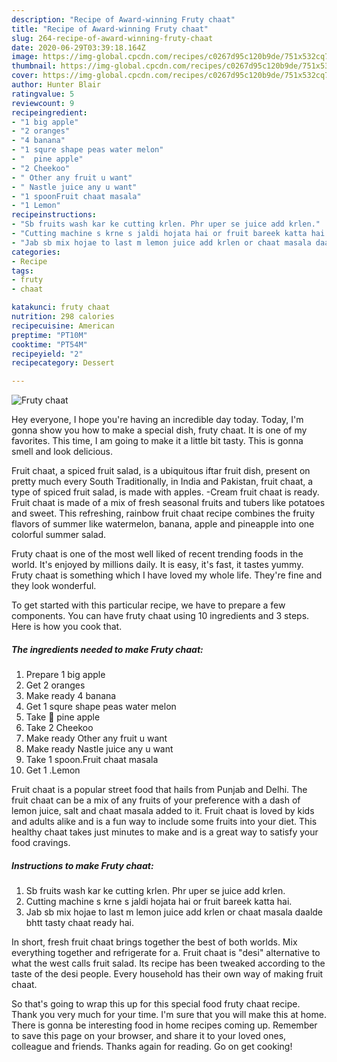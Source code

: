 ```yaml
---
description: "Recipe of Award-winning Fruty chaat"
title: "Recipe of Award-winning Fruty chaat"
slug: 264-recipe-of-award-winning-fruty-chaat
date: 2020-06-29T03:39:18.164Z
image: https://img-global.cpcdn.com/recipes/c0267d95c120b9de/751x532cq70/fruty-chaat-recipe-main-photo.jpg
thumbnail: https://img-global.cpcdn.com/recipes/c0267d95c120b9de/751x532cq70/fruty-chaat-recipe-main-photo.jpg
cover: https://img-global.cpcdn.com/recipes/c0267d95c120b9de/751x532cq70/fruty-chaat-recipe-main-photo.jpg
author: Hunter Blair
ratingvalue: 5
reviewcount: 9
recipeingredient:
- "1 big apple"
- "2 oranges"
- "4 banana"
- "1 squre shape peas water melon"
- "  pine apple"
- "2 Cheekoo"
- " Other any fruit u want"
- " Nastle juice any u want"
- "1 spoonFruit chaat masala"
- "1 Lemon"
recipeinstructions:
- "Sb fruits wash kar ke cutting krlen. Phr uper se juice add krlen."
- "Cutting machine s krne s jaldi hojata hai or fruit bareek katta hai."
- "Jab sb mix hojae to last m lemon juice add krlen or chaat masala daalde bhtt tasty chaat ready hai."
categories:
- Recipe
tags:
- fruty
- chaat

katakunci: fruty chaat 
nutrition: 298 calories
recipecuisine: American
preptime: "PT10M"
cooktime: "PT54M"
recipeyield: "2"
recipecategory: Dessert

---
```



![Fruty chaat](https://img-global.cpcdn.com/recipes/c0267d95c120b9de/751x532cq70/fruty-chaat-recipe-main-photo.jpg)

Hey everyone, I hope you're having an incredible day today. Today, I'm gonna show you how to make a special dish, fruty chaat. It is one of my favorites. This time, I am going to make it a little bit tasty. This is gonna smell and look delicious.

Fruit chaat, a spiced fruit salad, is a ubiquitous iftar fruit dish, present on pretty much every South Traditionally, in India and Pakistan, fruit chaat, a type of spiced fruit salad, is made with apples. -Cream fruit chaat is ready. Fruit chaat is made of a mix of fresh seasonal fruits and tubers like potatoes and sweet. This refreshing, rainbow fruit chaat recipe combines the fruity flavors of summer like watermelon, banana, apple and pineapple into one colorful summer salad.

Fruty chaat is one of the most well liked of recent trending foods in the world. It's enjoyed by millions daily. It is easy, it's fast, it tastes yummy. Fruty chaat is something which I have loved my whole life. They're fine and they look wonderful.


To get started with this particular recipe, we have to prepare a few components. You can have fruty chaat using 10 ingredients and 3 steps. Here is how you cook that.

<!--inarticleads1-->

##### The ingredients needed to make Fruty chaat:

1. Prepare 1 big apple
1. Get 2 oranges
1. Make ready 4 banana
1. Get 1 squre shape peas water melon
1. Take  🍍 pine apple
1. Take 2 Cheekoo
1. Make ready  Other any fruit u want
1. Make ready  Nastle juice any u want
1. Take 1 spoon.Fruit chaat masala
1. Get 1 .Lemon


Fruit chaat is a popular street food that hails from Punjab and Delhi. The fruit chaat can be a mix of any fruits of your preference with a dash of lemon juice, salt and chaat masala added to it. Fruit chaat is loved by kids and adults alike and is a fun way to include some fruits into your diet. This healthy chaat takes just minutes to make and is a great way to satisfy your food cravings. 

<!--inarticleads2-->

##### Instructions to make Fruty chaat:

1. Sb fruits wash kar ke cutting krlen. Phr uper se juice add krlen.
1. Cutting machine s krne s jaldi hojata hai or fruit bareek katta hai.
1. Jab sb mix hojae to last m lemon juice add krlen or chaat masala daalde bhtt tasty chaat ready hai.


In short, fresh fruit chaat brings together the best of both worlds. Mix everything together and refrigerate for a. Fruit chaat is &#34;desi&#34; alternative to what the west calls fruit salad. Its recipe has been tweaked according to the taste of the desi people. Every household has their own way of making fruit chaat. 

So that's going to wrap this up for this special food fruty chaat recipe. Thank you very much for your time. I'm sure that you will make this at home. There is gonna be interesting food in home recipes coming up. Remember to save this page on your browser, and share it to your loved ones, colleague and friends. Thanks again for reading. Go on get cooking!
